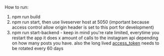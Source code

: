 How to run:

1. npm run build
2. npm run start, then use liveserver host at 5050 (important because access control allow origin header is set to this port for development)
3. npm run start-backend - keep in mind you're rate limited, everytime you restart the app it does x amount of calls to the instagram api depending on how many posts you have. also the long lived [access_token](https://developers.facebook.com/docs/instagram-basic-display-api/guides/long-lived-access-tokens) needs to be rotated every 60 days 


